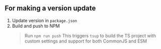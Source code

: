 ## For making a version update

1. Update version in `package.json`
2. Build and push to NPM
   > Run `npm run push`
   > This triggers `tsup` to build the TS project with custom settings and support for both CommonJS and ESM
